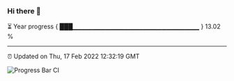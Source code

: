 ### Hi there 👋

⏳ Year progress { ███▁▁▁▁▁▁▁▁▁▁▁▁▁▁▁▁▁▁▁▁▁▁▁▁▁▁▁ } 13.02 %

---

⏰ Updated on Thu, 17 Feb 2022 12:32:19 GMT

![Progress Bar CI](https://github.com/ZhaoGui/ZhaoGui/workflows/Progress%20Bar%20CI/badge.svg)
